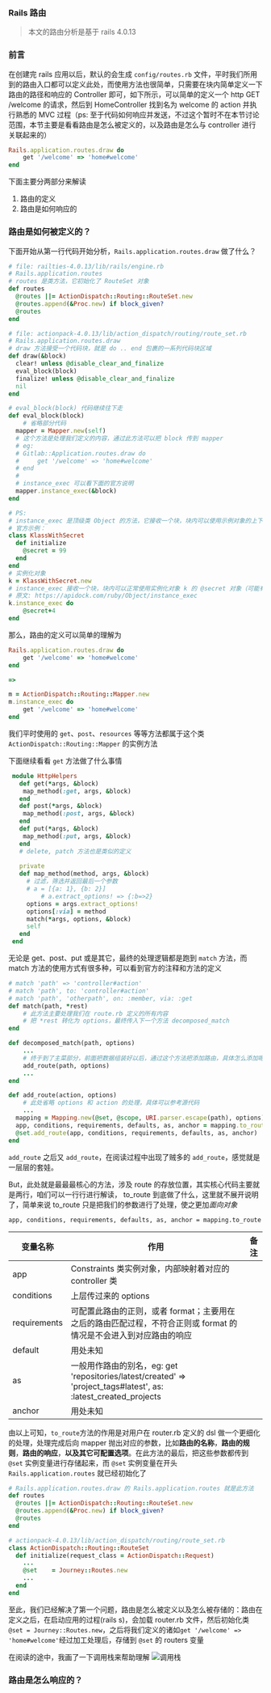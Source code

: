 ### Rails 路由
> 本文的路由分析是基于 rails 4.0.13

### 前言
在创建完 rails 应用以后，默认的会生成 `config/routes.rb` 文件，平时我们所用到的路由入口都可以定义此处，而使用方法也很简单，只需要在块内简单定义一下路由的路径和响应的 Controller 即可，如下所示，可以简单的定义一个 http GET /welcome 的请求，然后到 HomeController 找到名为 welcome 的 action 并执行熟悉的 MVC 过程（ps: 至于代码如何响应并发送，不过这个暂时不在本节讨论范围，本节主要是看看路由是怎么被定义的，以及路由是怎么与 controller 进行关联起来的）

```ruby
Rails.application.routes.draw do
	get '/welcome' => 'home#welcome'
end
```

下面主要分两部分来解读
1. 路由的定义
2. 路由是如何响应的

### 路由是如何被定义的？
下面开始从第一行代码开始分析，`Rails.application.routes.draw` 做了什么？

```ruby
# file: railties-4.0.13/lib/rails/engine.rb
# Rails.application.routes
# routes 是类方法，它初始化了 RouteSet 对象
def routes
  @routes ||= ActionDispatch::Routing::RouteSet.new
  @routes.append(&Proc.new) if block_given?
  @routes
end

# file: actionpack-4.0.13/lib/action_dispatch/routing/route_set.rb
# Rails.application.routes.draw
# draw 方法接受一个代码块，就是 do .. end 包裹的一系列代码块区域
def draw(&block)
  clear! unless @disable_clear_and_finalize
  eval_block(block)
  finalize! unless @disable_clear_and_finalize
  nil
end

# eval_block(block) 代码继续往下走
def eval_block(block)
	# 省略部分代码
  mapper = Mapper.new(self)
  # 这个方法是处理我们定义的内容，通过此方法可以把 block 传到 mapper
  # eg:
  # Gitlab::Application.routes.draw do
  #		get '/welcome' => 'home#welcome'
  # end
  # 
  # instance_exec 可以看下面的官方说明
  mapper.instance_exec(&block) 
end

# PS:
# instance_exec 是顶级类 Object 的方法，它接收一个块，块内可以使用示例对象的上下文
# 官方示例：
class KlassWithSecret
  def initialize
    @secret = 99
  end
end
# 实例化对象
k = KlassWithSecret.new
# instance_exec 接收一个块，块内可以正常使用实例化对象 k 的 @secret 对象（可能有点拗口，理解一下）
# 原文: https://apidock.com/ruby/Object/instance_exec
k.instance_exec do
	@secret+4
end
```

那么，路由的定义可以简单的理解为
```ruby
Rails.application.routes.draw do
	get '/welcome' => 'home#welcome'
end

=>

m = ActionDispatch::Routing::Mapper.new
m.instance_exec do
	get '/welcome' => 'home#welcome'
end
```

我们平时使用的 `get`、`post`、`resources` 等等方法都属于这个类 `ActionDispatch::Routing::Mapper` 的实例方法

下面继续看看 `get` 方法做了什么事情
```ruby
 module HttpHelpers
   def get(*args, &block)
   	map_method(:get, args, &block)
   end
   def post(*args, &block)
   	map_method(:post, args, &block)
   end
   def put(*args, &block)
   	map_method(:put, args, &block)
   end
   # delete, patch 方法也是类似的定义
   
   private
   def map_method(method, args, &block)
     # 过滤，筛选并返回最后一个参数
     # a = [{a: 1}, {b: 2}]
		 # a.extract_options! => {:b=>2}
     options = args.extract_options!
     options[:via] = method
     match(*args, options, &block)
     self
   end
 end 
```

无论是 get、post、put 或是其它，最终的处理逻辑都是跑到 `match` 方法，而 match 方法的使用方式有很多种，可以看到官方的注释和方法的定义

```ruby
# match 'path' => 'controller#action'
# match 'path', to: 'controller#action'
# match 'path', 'otherpath', on: :member, via: :get
def match(path, *rest)
	# 此方法主要处理我们在 route.rb 定义的所有内容
	# 把 *rest 转化为 options，最终传入下一个方法 decomposed_match
end

def decomposed_match(path, options)
	...
	# 终于到了主菜部分，前面把数据组装好以后，通过这个方法把添加路由，具体怎么添加呢？
	add_route(path, options)
	...
end

def add_route(action, options)
	# 此处省略 options 和 action 的处理，具体可以参考源代码
	...
  mapping = Mapping.new(@set, @scope, URI.parser.escape(path), options)
  app, conditions, requirements, defaults, as, anchor = mapping.to_route
  @set.add_route(app, conditions, requirements, defaults, as, anchor)
end
```

 `add_route` 之后又 `add_route`，在阅读过程中出现了贼多的 `add_route`，感觉就是一层层的套娃。

But，此处就是最最最核心的方法，涉及 route 的存放位置，其实核心代码主要就是两行，咱们可以一行行进行解读， to_route 到底做了什么，这里就不展开说明了，简单来说 to_route 只是把我们的参数进行了处理，使之更加*面向对象*

`app, conditions, requirements, defaults, as, anchor = mapping.to_route`

| 变量名称     | 作用                                                         | 备注 |
| ------------ | ------------------------------------------------------------ | ---- |
| app          | Constraints 类实例对象，内部映射着对应的 controller 类       |      |
| conditions   | 上层传过来的 options                                         |      |
| requirements | 可配置此路由的正则，或者 format；主要用在之后的路由匹配过程，不符合正则或 format 的情况是不会进入到对应路由的响应 |      |
| default      | 用处未知                                                     |      |
| as           | 一般用作路由的别名，eg: get 'repositories/latest/created' => 'project_tags#latest', as: :latest_created_projects |      |
| anchor       | 用处未知                                                     |      |

由以上可知，`to_route`方法的作用是对用户在 router.rb 定义的 dsl 做一个更细化的处理，处理完成后向 mapper 抛出对应的参数，比如**路由的名称**，**路由的规则**，**路由的响应**，**以及其它可配置选项**。在此方法的最后，把这些参数都传到 `@set` 实例变量进行存储起来，而 `@set` 实例变量在开头 `Rails.application.routes` 就已经初始化了

```ruby
# Rails.application.routes.draw 的 Rails.application.routes 就是此方法
def routes
  @routes ||= ActionDispatch::Routing::RouteSet.new
  @routes.append(&Proc.new) if block_given?
  @routes
end

# actionpack-4.0.13/lib/action_dispatch/routing/route_set.rb
class ActionDispatch::Routing::RouteSet
  def initialize(request_class = ActionDispatch::Request)
    ...
    @set    = Journey::Routes.new
    ...
  end
end
```

至此，我们已经解决了第一个问题，路由是怎么被定义以及怎么被存储的：路由在定义之后，在启动应用的过程(rails s)，会加载 router.rb 文件，然后初始化类 `@set = Journey::Routes.new`，之后将我们定义的诸如`get '/welcome' => 'home#welcome'`经过加工处理后，存储到 `@set` 的 routers 变量

在阅读的途中，我画了一下调用栈来帮助理解
![调用栈](/images/action_pack/1.png)


### 路由是怎么响应的？


